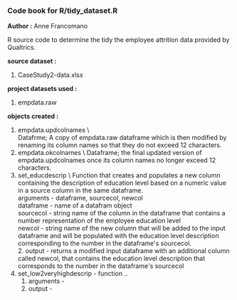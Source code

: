 ### Code book for R/tidy_dataset.R
**Author :** Anne Francomano

R source code to determine the tidy the employee attrition data provided by Qualtrics.

**source dataset :** 
1) CaseStudy2-data.xlsx

**project datasets used :**
1) empdata.raw

**objects created :**
1. empdata.updcolnames \        
        Datafrme; A copy of empdata.raw dataframe which is then modified by renaming its column names so that they do not exceed 12 characters. 
2. empdata.okcolnames \ 
        Dataframe; the final updated version of empdata.updcolnames once its column names no longer exceed 12 characters.
3. set_educdescrip \  Function that creates and populates a new column containing the description of education level based on a numeric value in a source column in the same dataframe. \
        arguments - dataframe, sourcecol, newcol \
        dataframe - name of a datafram object \
        sourcecol - string name of the column in the dataframe that contains a number representation of the employee education level \
        newcol - string name of the new column that will be added to the input dataframe and will be populated with the education level description corresponding to the number in the dataframe's sourcecol. \
    2. output  - returns a modified input dataframe with an additional column called newcol, that contains the education level description that corresponds to the number in the dataframe's sourcecol 
4. set_low2veryhighdescrip - function ..  
    1. arguments -
    2. output  -
